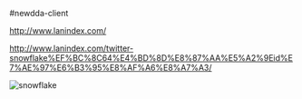 #newdda-client

http://www.lanindex.com/

http://www.lanindex.com/twitter-snowflake%EF%BC%8C64%E4%BD%8D%E8%87%AA%E5%A2%9Eid%E7%AE%97%E6%B3%95%E8%AF%A6%E8%A7%A3/

![snowflake](http://7xnsgo.com1.z0.glb.clouddn.com/snowflake-64bit.jpg)
